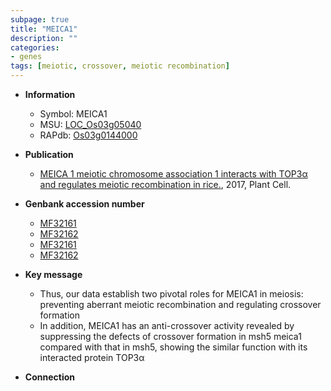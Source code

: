```yaml
---
subpage: true
title: "MEICA1"
description: ""
categories:
- genes
tags: [meiotic, crossover, meiotic recombination]
---
```


* **Information**  
    + Symbol: MEICA1  
    + MSU: [LOC_Os03g05040](http://rice.plantbiology.msu.edu/cgi-bin/ORF_infopage.cgi?orf=LOC_Os03g05040)  
    + RAPdb: [Os03g0144000](http://rapdb.dna.affrc.go.jp/viewer/gbrowse_details/irgsp1?name=Os03g0144000)  

* **Publication**  
    + [MEICA 1 meiotic chromosome association 1 interacts with TOP3α and regulates meiotic recombination in rice.](http://www.ncbi.nlm.nih.gov/pubmed?term=MEICA+1+meiotic+chromosome+association+1+interacts+with+TOP3α+and+regulates+meiotic+recombination+in+rice.%5BTitle%5D), 2017, Plant Cell.

* **Genbank accession number**  
    + [MF32161](http://www.ncbi.nlm.nih.gov/nuccore/MF32161)
    + [MF32162](http://www.ncbi.nlm.nih.gov/nuccore/MF32162)
    + [MF32161](http://www.ncbi.nlm.nih.gov/nuccore/MF32161)
    + [MF32162](http://www.ncbi.nlm.nih.gov/nuccore/MF32162)

* **Key message**  
    + Thus, our data establish two pivotal roles for MEICA1 in meiosis: preventing aberrant meiotic recombination and regulating crossover formation
    + In addition, MEICA1 has an anti-crossover activity revealed by suppressing the defects of crossover formation in msh5 meica1 compared with that in msh5, showing the similar function with its interacted protein TOP3α

* **Connection**  



